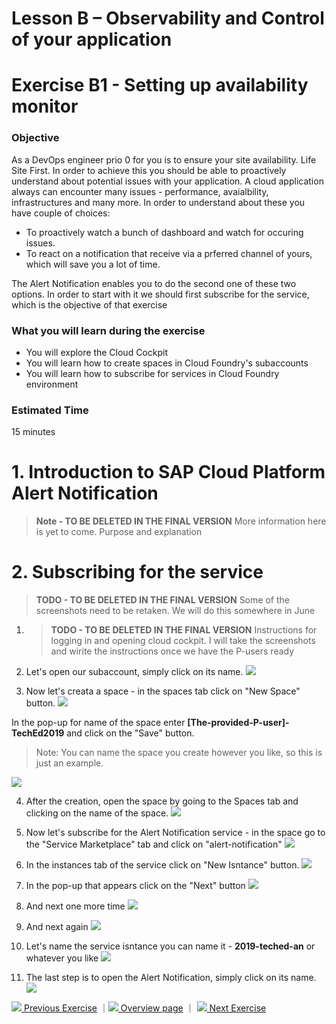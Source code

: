 # Lesson B – Observability and Control of your application
# Exercise B1 - Setting up availability monitor

### Objective
As a DevOps engineer prio 0 for you is to ensure your site availability. Life Site First. In order to achieve this you should be able to proactively understand about potential issues with your application. A cloud application always can encounter many issues - performance, avaialbility, infrastructures and many more. In order to understand about these you have couple of choices:
* To proactively watch a bunch of dashboard and watch for occuring issues.
* To react on a notification that receive via a prferred channel of yours, which will save you a lot of time.

The Alert Notification enables you to do the second one of these two options. In order to start with it we should first subscribe for the service, which is the objective of that exercise

### What you will learn during the exercise
* You will explore the Cloud Cockpit
* You will learn how to create spaces in Cloud Foundry's subaccounts
* You will learn how to subscribe for services in Cloud Foundry environment

### Estimated Time
15 minutes

# 1. Introduction to SAP Cloud Platform Alert Notification
> **Note - TO BE DELETED IN THE FINAL VERSION**  More information here is yet to come. Purpose and explanation

# 2. Subscribing for the service
> **TODO - TO BE DELETED IN THE FINAL VERSION**  Some of the screenshots need to be retaken. We will do this somewhere in June

1. > **TODO - TO BE DELETED IN THE FINAL VERSION**  Instructions for logging in and opening cloud cockpit. I will take the screenshots and wirite the instructions once we have the P-users ready

2. Let's open our subaccount, simply click on its name.
![](../../images/b/b1_1_navigate_to_subaccount.png)

3. Now let's creata a space - in the spaces tab click on "New Space" button.
![](../../images/b/b1_2_create_space.png)

In the pop-up for name of the space enter **[The-provided-P-user]-TechEd2019** and click on the "Save" button. 
> Note: You can name the space you create however you like, so this is just an example.

![](../../images/b/b1_3_assign_roles.png)

4. After the creation, open the space by going to the Spaces tab and clicking on the name of the space.
![](../../images/b/b1_4_open_space.png)

5. Now let's subscribe for the Alert Notification service - in the space go to the "Service Marketplace" tab and click on "alert-notification"
![](../../images/b/b1_5_subscribe.png)

6. In the instances tab of the service click on "New Isntance" button.
![](../../images/b/b1_6_create_instance.png)

7. In the pop-up that appears click on the "Next" button
![](../../images/b/b1_7_create_instance_next.png)

8. And next one more time
![](../../images/b/b1_8_chose_plan.png)

8. And next again
![](../../images/b/b1_9_chose_app.png)

9. Let's name the service isntance you can name it - **2019-teched-an** or whatever you like
![](../../images/b/b1_10_name_instance.png)

10. The last step is to open the Alert Notification, simply click on its name.
![](../../images/b/b1_11_open_alert_notification.png)

[![](../../images/nav-previous.png) Previous Exercise](../B2/README.md) ｜[![](../../images/nav-home.png) Overview page](../../README.md) ｜ [![](../../images/nav-next.png) Next Exercise](../exercises/C2/README.md)